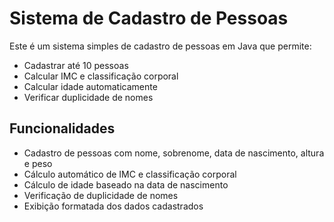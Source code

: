 # Sistema de Cadastro de Pessoas

Este é um sistema simples de cadastro de pessoas em Java que permite:
- Cadastrar até 10 pessoas
- Calcular IMC e classificação corporal
- Calcular idade automaticamente
- Verificar duplicidade de nomes

## Funcionalidades
- Cadastro de pessoas com nome, sobrenome, data de nascimento, altura e peso
- Cálculo automático de IMC e classificação corporal
- Cálculo de idade baseado na data de nascimento
- Verificação de duplicidade de nomes
- Exibição formatada dos dados cadastrados
